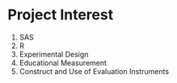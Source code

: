 # Project Interest
1. SAS
2. R
3. Experimental Design
4. Educational Measurement
5. Construct and Use of Evaluation Instruments